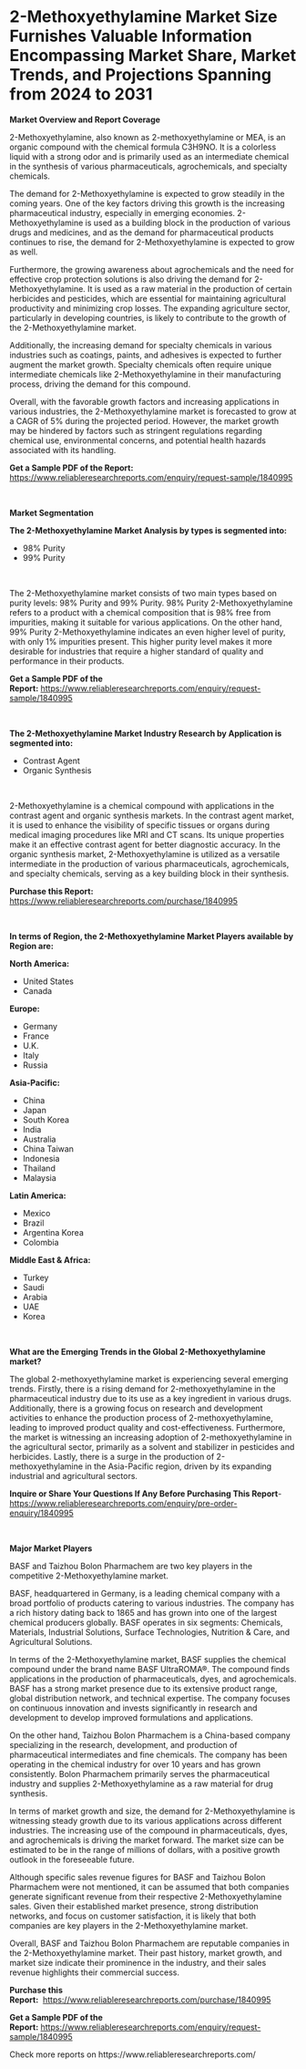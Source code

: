 <p><h1>2-Methoxyethylamine Market Size Furnishes Valuable Information Encompassing Market Share, Market Trends, and Projections Spanning from 2024 to 2031</h1></p><p><strong>Market Overview and Report Coverage</strong></p>
<p><p>2-Methoxyethylamine, also known as 2-methoxyethylamine or MEA, is an organic compound with the chemical formula C3H9NO. It is a colorless liquid with a strong odor and is primarily used as an intermediate chemical in the synthesis of various pharmaceuticals, agrochemicals, and specialty chemicals.</p><p>The demand for 2-Methoxyethylamine is expected to grow steadily in the coming years. One of the key factors driving this growth is the increasing pharmaceutical industry, especially in emerging economies. 2-Methoxyethylamine is used as a building block in the production of various drugs and medicines, and as the demand for pharmaceutical products continues to rise, the demand for 2-Methoxyethylamine is expected to grow as well.</p><p>Furthermore, the growing awareness about agrochemicals and the need for effective crop protection solutions is also driving the demand for 2-Methoxyethylamine. It is used as a raw material in the production of certain herbicides and pesticides, which are essential for maintaining agricultural productivity and minimizing crop losses. The expanding agriculture sector, particularly in developing countries, is likely to contribute to the growth of the 2-Methoxyethylamine market.</p><p>Additionally, the increasing demand for specialty chemicals in various industries such as coatings, paints, and adhesives is expected to further augment the market growth. Specialty chemicals often require unique intermediate chemicals like 2-Methoxyethylamine in their manufacturing process, driving the demand for this compound.</p><p>Overall, with the favorable growth factors and increasing applications in various industries, the 2-Methoxyethylamine market is forecasted to grow at a CAGR of 5% during the projected period. However, the market growth may be hindered by factors such as stringent regulations regarding chemical use, environmental concerns, and potential health hazards associated with its handling.</p></p>
<p><strong>Get a Sample PDF of the Report:</strong> <a href="https://www.reliableresearchreports.com/enquiry/request-sample/1840995">https://www.reliableresearchreports.com/enquiry/request-sample/1840995</a></p>
<p>&nbsp;</p>
<p><strong>Market Segmentation</strong></p>
<p><strong>The 2-Methoxyethylamine Market Analysis by types is segmented into:</strong></p>
<p><ul><li>98% Purity</li><li>99% Purity</li></ul></p>
<p>&nbsp;</p>
<p><p>The 2-Methoxyethylamine market consists of two main types based on purity levels: 98% Purity and 99% Purity. 98% Purity 2-Methoxyethylamine refers to a product with a chemical composition that is 98% free from impurities, making it suitable for various applications. On the other hand, 99% Purity 2-Methoxyethylamine indicates an even higher level of purity, with only 1% impurities present. This higher purity level makes it more desirable for industries that require a higher standard of quality and performance in their products.</p></p>
<p><strong>Get a Sample PDF of the Report:</strong>&nbsp;<a href="https://www.reliableresearchreports.com/enquiry/request-sample/1840995">https://www.reliableresearchreports.com/enquiry/request-sample/1840995</a></p>
<p>&nbsp;</p>
<p><strong>The 2-Methoxyethylamine Market Industry Research by Application is segmented into:</strong></p>
<p><ul><li>Contrast Agent</li><li>Organic Synthesis</li></ul></p>
<p>&nbsp;</p>
<p><p>2-Methoxyethylamine is a chemical compound with applications in the contrast agent and organic synthesis markets. In the contrast agent market, it is used to enhance the visibility of specific tissues or organs during medical imaging procedures like MRI and CT scans. Its unique properties make it an effective contrast agent for better diagnostic accuracy. In the organic synthesis market, 2-Methoxyethylamine is utilized as a versatile intermediate in the production of various pharmaceuticals, agrochemicals, and specialty chemicals, serving as a key building block in their synthesis.</p></p>
<p><strong>Purchase this Report:</strong>&nbsp; <a href="https://www.reliableresearchreports.com/purchase/1840995">https://www.reliableresearchreports.com/purchase/1840995</a></p>
<p>&nbsp;</p>
<p><strong>In terms of Region, the 2-Methoxyethylamine Market Players available by Region are:</strong></p>
<p>
    <p> <strong> North America: </strong>
        <ul>
            <li>United States</li>
            <li>Canada</li>
        </ul>
        </p> 
    <p> <strong> Europe: </strong>
        <ul>
            <li>Germany</li>
            <li>France</li>
            <li>U.K.</li>
            <li>Italy</li>
            <li>Russia</li>
        </ul>
        </p> 
    <p> <strong> Asia-Pacific: </strong>
        <ul>
            <li>China</li>
            <li>Japan</li>
            <li>South Korea</li>
            <li>India</li>
            <li>Australia</li>
            <li>China Taiwan</li>
            <li>Indonesia</li>
            <li>Thailand</li>
            <li>Malaysia</li>
        </ul>
        </p> 
    <p> <strong> Latin America: </strong>
        <ul>
            <li>Mexico</li>
            <li>Brazil</li>
            <li>Argentina Korea</li>
            <li>Colombia</li>
        </ul>
        </p> 
    <p> <strong> Middle East & Africa: </strong>
        <ul>
            <li>Turkey</li>
            <li>Saudi</li>
            <li>Arabia</li>
            <li>UAE</li>
            <li>Korea</li>
        </ul>
    </p>
    </p>
<p>&nbsp;</p>
<p><strong>What are the Emerging Trends in the Global 2-Methoxyethylamine market?</strong></p>
<p><p>The global 2-methoxyethylamine market is experiencing several emerging trends. Firstly, there is a rising demand for 2-methoxyethylamine in the pharmaceutical industry due to its use as a key ingredient in various drugs. Additionally, there is a growing focus on research and development activities to enhance the production process of 2-methoxyethylamine, leading to improved product quality and cost-effectiveness. Furthermore, the market is witnessing an increasing adoption of 2-methoxyethylamine in the agricultural sector, primarily as a solvent and stabilizer in pesticides and herbicides. Lastly, there is a surge in the production of 2-methoxyethylamine in the Asia-Pacific region, driven by its expanding industrial and agricultural sectors.</p></p>
<p><strong>Inquire or Share Your Questions If Any Before Purchasing This Report</strong>- <a href="https://www.reliableresearchreports.com/enquiry/pre-order-enquiry/1840995">https://www.reliableresearchreports.com/enquiry/pre-order-enquiry/1840995</a></p>
<p>&nbsp;</p>
<p><strong>Major Market Players</strong></p>
<p><p>BASF and Taizhou Bolon Pharmachem are two key players in the competitive 2-Methoxyethylamine market. </p><p>BASF, headquartered in Germany, is a leading chemical company with a broad portfolio of products catering to various industries. The company has a rich history dating back to 1865 and has grown into one of the largest chemical producers globally. BASF operates in six segments: Chemicals, Materials, Industrial Solutions, Surface Technologies, Nutrition & Care, and Agricultural Solutions.</p><p>In terms of the 2-Methoxyethylamine market, BASF supplies the chemical compound under the brand name BASF UltraROMA®. The compound finds applications in the production of pharmaceuticals, dyes, and agrochemicals. BASF has a strong market presence due to its extensive product range, global distribution network, and technical expertise. The company focuses on continuous innovation and invests significantly in research and development to develop improved formulations and applications.</p><p>On the other hand, Taizhou Bolon Pharmachem is a China-based company specializing in the research, development, and production of pharmaceutical intermediates and fine chemicals. The company has been operating in the chemical industry for over 10 years and has grown consistently. Bolon Pharmachem primarily serves the pharmaceutical industry and supplies 2-Methoxyethylamine as a raw material for drug synthesis.</p><p>In terms of market growth and size, the demand for 2-Methoxyethylamine is witnessing steady growth due to its various applications across different industries. The increasing use of the compound in pharmaceuticals, dyes, and agrochemicals is driving the market forward. The market size can be estimated to be in the range of millions of dollars, with a positive growth outlook in the foreseeable future.</p><p>Although specific sales revenue figures for BASF and Taizhou Bolon Pharmachem were not mentioned, it can be assumed that both companies generate significant revenue from their respective 2-Methoxyethylamine sales. Given their established market presence, strong distribution networks, and focus on customer satisfaction, it is likely that both companies are key players in the 2-Methoxyethylamine market.</p><p>Overall, BASF and Taizhou Bolon Pharmachem are reputable companies in the 2-Methoxyethylamine market. Their past history, market growth, and market size indicate their prominence in the industry, and their sales revenue highlights their commercial success.</p></p>
<p><strong>Purchase this Report:</strong>&nbsp;&nbsp;<a href="https://www.reliableresearchreports.com/purchase/1840995">https://www.reliableresearchreports.com/purchase/1840995</a></p>
<p></p>
<p><strong>Get a Sample PDF of the Report:</strong>&nbsp;<a href="https://www.reliableresearchreports.com/enquiry/request-sample/1840995">https://www.reliableresearchreports.com/enquiry/request-sample/1840995</a></p>
<p>Check more reports on https://www.reliableresearchreports.com/</p>